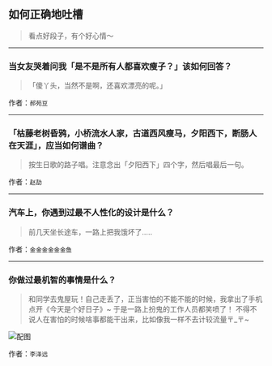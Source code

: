 ## 如何正确地吐槽

> 看点好段子，有个好心情～


 
---

### 当女友哭着问我「是不是所有人都喜欢瘦子？」该如何回答？

> 「傻丫头，当然不是啊，还喜欢漂亮的呢。」


作者：`郝苑豆`

---

### 「枯藤老树昏鸦，小桥流水人家，古道西风瘦马，夕阳西下，断肠人在天涯」，应当如何谱曲？

> 按生日歌的路子唱。注意念出「夕阳西下」四个字，然后唱最后一句。


作者：`赵劼`

---

### 汽车上，你遇到过最不人性化的设计是什么？

> 前几天坐长途车，一路上把我饿坏了.....


作者：`金金金金金金鱼`

---

### 你做过最机智的事情是什么？

> 和同学去鬼屋玩！自己走丢了，正当害怕的不能不能的时候，我拿出了手机点开《今天是个好日子》~
> 于是一路上扮鬼的工作人员都笑喷了！
> 不得不说人在害怕的时候啥事都能干出来，比如像我一样不去计较流量〒_〒~



![配图](http://pic2.zhimg.com/70/1a23e4463532f9ba25a21957a82104c9_b.jpg)


作者：`李泽远`